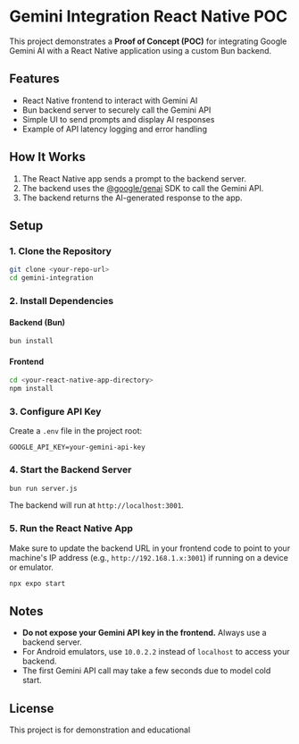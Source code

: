 # Gemini Integration React Native POC

This project demonstrates a **Proof of Concept (POC)** for integrating Google Gemini AI with a React Native application using a custom Bun backend.

## Features

- React Native frontend to interact with Gemini AI
- Bun backend server to securely call the Gemini API
- Simple UI to send prompts and display AI responses
- Example of API latency logging and error handling

## How It Works

1. The React Native app sends a prompt to the backend server.
2. The backend uses the [@google/genai](https://www.npmjs.com/package/@google/genai) SDK to call the Gemini API.
3. The backend returns the AI-generated response to the app.

## Setup

### 1. Clone the Repository

```sh
git clone <your-repo-url>
cd gemini-integration
```

### 2. Install Dependencies

#### Backend (Bun)

```sh
bun install
```

#### Frontend

```sh
cd <your-react-native-app-directory>
npm install
```

### 3. Configure API Key

Create a `.env` file in the project root:

```
GOOGLE_API_KEY=your-gemini-api-key
```

### 4. Start the Backend Server

```sh
bun run server.js
```

The backend will run at `http://localhost:3001`.

### 5. Run the React Native App

Make sure to update the backend URL in your frontend code to point to your machine's IP address (e.g., `http://192.168.1.x:3001`) if running on a device or emulator.

```sh
npx expo start
```

## Notes

- **Do not expose your Gemini API key in the frontend.** Always use a backend server.
- For Android emulators, use `10.0.2.2` instead of `localhost` to access your backend.
- The first Gemini API call may take a few seconds due to model cold start.

## License

This project is for demonstration and educational
